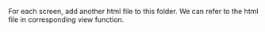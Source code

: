 For each screen, add another html file to this folder.
We can refer to the html file in corresponding view function.
